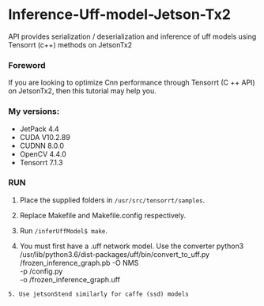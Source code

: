 # Inference-Uff-model-Jetson-Tx2
API provides serialization / deserialization and inference of uff models using Tensorrt (c++) methods on JetsonTx2

### Foreword
If you are looking to optimize Cnn performance through Tensorrt (C ++ API) on JetsonTx2, then this tutorial may help you.

### My versions:
- JetPack 4.4
- CUDA V10.2.89
- CUDNN 8.0.0
- OpenCV 4.4.0
- Tensorrt 7.1.3

### RUN
1. Place the supplied folders in ```/usr/src/tensorrt/samples```.

2. Replace Makefile and Makefile.config respectively.

3. Run ```/inferUffModel$ make```. 

4. You must first have a .uff network model. Use the converter
python3 /usr/lib/python3.6/dist-packages/uff/bin/convert_to_uff.py \
  /frozen_inference_graph.pb -O NMS \
  -p /config.py \
  -o /frozen_inference_graph.uff
```
5. Use jetsonStend similarly for caffe (ssd) models
